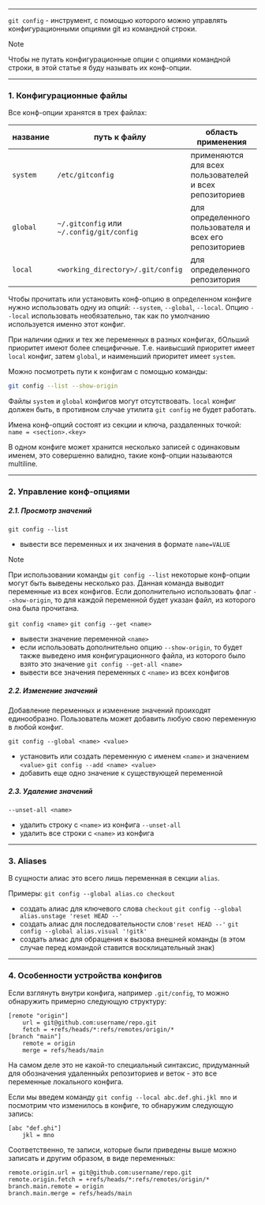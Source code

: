 ___
`git config` - инструмент, с помощью которого можно управлять конфигурационными опциями git из командной строки.

>[!note]
>Чтобы не путать конфигурационные опции с опциями командной строки, в этой статье я буду называть их конф-опции.
___
### 1. Конфигурационные файлы

Все конф-опции хранятся в трех файлах:

название|путь к файлу|область применения
-|-|-
`system`|`/etc/gitconfig`|применяются для всех пользователей и всех репозиториев
`global`|`~/.gitconfig` или `~/.config/git/config`|для определенного пользователя и всех его репозиториев
`local`|`<working_directory>/.git/config`|для определенного репозитория

Чтобы прочитать или установить конф-опцию в определенном конфиге нужно использовать одну из опций: `--system`, `--global`, `--local`. Опцию `--local` использовать необязательно, так как по умолчанию используется именно этот конфиг.

При наличии одних и тех же переменных в разных конфигах, бОльший приоритет имеют более специфичные. Т.е. наивысший приоритет имеет `local` конфиг, затем `global`, и наименьший приоритет имеет `system`.

Можно посмотреть пути к конфигам с помощью команды:
```bash
git config --list --show-origin
```

Файлы `system` и `global` конфигов могут отсутствовать. `local` конфиг должен быть, в противном случае утилита `git config` не будет работать.

Имена конф-опций состоят из секции и ключа, раздаленных точкой:
`name = <section>.<key>`

В одном конфиге может хранится несколько записей с одинаковым именем, это совершенно валидно, такие конф-опции называются multiline.

___
### 2. Управление конф-опциями

##### 2.1. Просмотр значений

`git config --list`
- вывести все переменных и их значения в формате `name=VALUE`

>[!note]
>При использовании команды `git config --list` некоторые конф-опции могут быть выведены несколько раз. Данная команда выводит переменные из всех конфигов. Если дополнительно использовать флаг `--show-origin`, то для каждой переменной будет указан файл, из которого она была прочитана.

`git config <name>`
`git config --get <name>`
- вывести значение переменной `<name>`
- если использовать дополнительно опцию `--show-origin`, то будет также выведено имя конфигурационного файла, из которого было взято это значение
`git config --get-all <name>`
- вывести все значения переменных с `<name>` из всех конфигов
##### 2.2. Изменение значений

Добавление переменных и изменение значений проиходят единообразно.
Пользователь может добавить любую свою переменную в любой конфиг.

`git config --global <name> <value>`
- установить или создать переменную с именем `<name>` и значением `<value>`
`git config --add <name> <value>`
- добавить еще одно значение к существующей переменной
##### 2.3. Удаление значений

`--unset-all <name>` 
- удалить строку с `<name>` из конфига
`--unset-all`
- удалить все строки с `<name>` из конфига

___
### 3. Aliases

В сущности алиас это всего лишь переменная в секции `alias`.

Примеры:
`git config --global alias.co checkout`
- создать алиас для ключевого слова `checkout`
`git config --global alias.unstage 'reset HEAD --'`
- создать алиас для последовательности слов`'reset HEAD --'` 
`git config --global alias.visual '!gitk'`
- создать алиас для обращения к вызова внешней команды (в этом случае перед командой ставится восклицательный знак)

___
### 4. Особенности устройства конфигов

Если взглянуть внутри конфига, например `.git/config`, то можно обнаружить примерно следующую структуру:
```
[remote "origin"]
	url = git@github.com:username/repo.git
	fetch = +refs/heads/*:refs/remotes/origin/*
[branch "main"]
	remote = origin
	merge = refs/heads/main
```
На самом деле это не какой-то специальный синтаксис, придуманный для обозначения удаленныйх репозиториев и веток - это все переменные локального конфига.

Если мы введем команду `git config --local abc.def.ghi.jkl mno` и посмотрим что изменилось в конфиге, то обнаружим следующую запись:
```
[abc "def.ghi"]
	jkl = mno
```

Соответственно, те записи, которые были приведены выше можно записать и другим образом, в виде переменных:
```
remote.origin.url = git@github.com:username/repo.git
remote.origin.fetch = +refs/heads/*:refs/remotes/origin/*
branch.main.remote = origin
branch.main.merge = refs/heads/main
```

